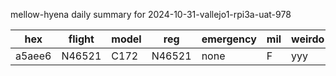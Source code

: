 mellow-hyena daily summary for 2024-10-31-vallejo1-rpi3a-uat-978

|hex|flight|model|reg|emergency|mil|weirdo|
|--|--|--|--|--|--|--|
|a5aee6|N46521|C172|N46521|none|F|yyy|
